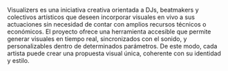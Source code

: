 Visualizers es una iniciativa creativa orientada a DJs, beatmakers y colectivos artísticos que deseen incorporar visuales en vivo a sus actuaciones sin necesidad de contar con amplios recursos técnicos o económicos. El proyecto ofrece una herramienta accesible que permite generar visuales en tiempo real, sincronizados con el sonido, y personalizables dentro de determinados parámetros. De este modo, cada artista puede crear una propuesta visual única, coherente con su identidad y estilo.
